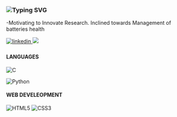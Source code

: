  


 ### ![Typing SVG](https://readme-typing-svg.herokuapp.com?font=Montserrat&color=edf4f7&vCenter=true&color=green&lines=Hey+👋,+I'm+Bhabya+Sinha)

<!-- [![Twitter Follow](https://img.shields.io/twitter/follow/sachanAK6121?color=1DA1F2&logo=twitter&style=for-the-badge)](https://twitter.com/intent/follow?original_referer=https%3A%2F%2Fgithub.com%2FsachanAK6121&screen_name=sachanAK6121) -->

<!-- ![Profile Views](https://komarev.com/ghpvc/?username=CRYPTOcoderAS&color=brightgreen) -->

<!-- <img align="centre" alt="GIF" src="https://github.com/CRYPTOcoderAS/CRYPTOcoderAS/blob/trial/code.gif?raw=true" width="900" height="420" />
<br> -->

<!-- <img align="centre" alt="GIF" src="https://github.com/CRYPTOcoderAS/CRYPTOcoderAS/blob/trial/AS.gif?raw=true" width="400" height="400" />
<br> -->

<!-- <img align="centre" alt="GIF" src="https://github.com/CRYPTOcoderAS/CRYPTOcoderAS/blob/trial/download.gif?raw=true" width="300" height="300" />
<br> -->

-Motivating to Innovate Research. Inclined towards Management of batteries health
<!-- 
### Connect with me:

<!-- <a href="https://twitter.com/sachanAK6121" target="_blank"> -->
<!-- <img src=https://img.shields.io/badge/twitter-%2300acee.svg?&style=for-the-badge&logo=twitter&logoColor=white alt=twitter style="margin-bottom: 5px;" />
</a> -->
<a href="https://www.linkedin.com/in/bhabya-sinha-851b13209/" target="_blank">
<img src=https://img.shields.io/badge/linkedin-%231E77B5.svg?&style=for-the-badge&logo=linkedin&logoColor=white alt=linkedin style="margin-bottom: 5px;" />
</a> 
<a href="mailto:bhavyasinha6@gmail.com" target="_blank">
 
<img  src="https://img.shields.io/badge/Gmail-D14836?style=for-the-badge&logo=gmail&logoColor=white"  />
 
</a>




<br />

<!-- ### Languages, Tools & Framework: -->

#### LANGUAGES 
![C](https://img.shields.io/badge/-C-00599C?style=flat-square&logo=C)
<!-- ![C++](https://img.shields.io/badge/C%2B%2B-00599C?style=flat-square&logo=C%2B%2B&logoColor=red") -->
![Python](https://img.shields.io/badge/-Python-black?style=flat-square&logo=Python)

<!-- #### APP DEVELOPMENT
![Dart](https://img.shields.io/badge/-Dart-E34F26?style=flat-square&logo=Dart)
![Flutter](https://img.shields.io/badge/-Flutter-darkblue?style=flat-square&logo=Flutter) -->

#### WEB DEVELEOPMENT
![HTML5](https://img.shields.io/badge/-HTML5-E34F26?style=flat-square&logo=html5&logoColor=white)
![CSS3](https://img.shields.io/badge/-CSS3-1572B6?style=flat-square&logo=css3)
<!-- ![JavaScript](https://img.shields.io/badge/-JavaScript-black?style=flat-square&logo=javascript)
![Nodejs](https://img.shields.io/badge/-Nodejs-black?style=flat-square&logo=Node.js)
![ReactJs](https://img.shields.io/badge/-React-black?style=flat-square&logo=react) -->

<!-- #### DATABASES
![MongoDB](https://img.shields.io/badge/-MongoDB-black?style=flat-square&logo=mongodb)
![MySQL](https://img.shields.io/badge/-MySQL-black?style=flat-square&logo=mysql)

#### VERSION CONTROLS
![Git](https://img.shields.io/badge/-Git-black?style=flat-square&logo=git)
![GitHub](https://img.shields.io/badge/-GitHub-181717?style=flat-square&logo=github)
![GitLab](https://img.shields.io/badge/-GitLab-FCA121?style=flat-square&logo=gitlab)

#### AR/VR
![Unity](https://img.shields.io/badge/-Unity-00599C?style=flat-square&logo=Unity)
![Blender](https://img.shields.io/badge/-Blender-E34F26?style=flat-square&logo=Blender) -->



 
<!--  

  
### Top Repositories ✨:



| Repository 📚 | Tech/Framework 🛠🔧⚙ | Star :star: | 
|---------|------------|---------|
| [Portfolio](https://github.com/CRYPTOcoderAS/PortFolio-Flutter-Web) | ![Flutter](https://img.shields.io/badge/-Flutter-darkblue?style=flat-square&logo=Flutter) ![Dart](https://img.shields.io/badge/-Dart-E34F26?style=flat-square&logo=Dart) | ![GitHub stars](https://img.shields.io/github/stars/CRYPTOcoderAS/PortFolio-Flutter-Web?style=for-the-badge)  | 
| [RentALL](https://github.com/CRYPTOcoderAS/RentALL-Flutter) | ![Flutter](https://img.shields.io/badge/-Flutter-darkblue?style=flat-square&logo=Flutter) ![Dart](https://img.shields.io/badge/-Dart-E34F26?style=flat-square&logo=Dart) | ![GitHub stars](https://img.shields.io/github/stars/CRYPTOcoderAS/RentALL-Flutter?style=for-the-badge) | 
| [Digi-Queue (Private)](https://github.com/CRYPTOcoderAS/Digi-Queue) | ![JavaScript](https://img.shields.io/badge/-JavaScript-black?style=flat-square&logo=javascript)![Nodejs](https://img.shields.io/badge/-Nodejs-black?style=flat-square&logo=Node.js)![ReactJs](https://img.shields.io/badge/-React-black?style=flat-square&logo=react)![MongoDB](https://img.shields.io/badge/-MongoDB-black?style=flat-square&logo=mongodb) | ![GitHub stars](https://img.shields.io/github/stars/CRYPTOcoderAS/Digi-Queue?style=for-the-badge) | 
| [SRM Time-Table](https://github.com/CRYPTOcoderAS/SRM-TimeTable) | ![HTML5](https://img.shields.io/badge/-HTML5-E34F26?style=flat-square&logo=html5&logoColor=white)![CSS3](https://img.shields.io/badge/-CSS3-1572B6?style=flat-square&logo=css3) ![JavaScript](https://img.shields.io/badge/-JavaScript-black?style=flat-square&logo=javascript)| ![GitHub stars](https://img.shields.io/github/stars/CRYPTOcoderAS/SRM-TimeTable?style=for-the-badge) | 
| [Local-Vocal](https://github.com/CRYPTOcoderAS/SEPM--LocalVocal) | ![JavaScript](https://img.shields.io/badge/-JavaScript-black?style=flat-square&logo=javascript)![Nodejs](https://img.shields.io/badge/-Nodejs-black?style=flat-square&logo=Node.js)![ReactJs](https://img.shields.io/badge/-React-black?style=flat-square&logo=react)![MongoDB](https://img.shields.io/badge/-MongoDB-black?style=flat-square&logo=mongodb) | ![GitHub stars](https://img.shields.io/github/stars/CRYPTOcoderAS/SEPM--LocalVocal?style=for-the-badge) | 
| [On Air Drawing](https://github.com/CRYPTOcoderAS/On-Air-Drawing) | ![Python](https://img.shields.io/badge/-Python-black?style=flat-square&logo=Python) ![OpenCV](https://img.shields.io/badge/-OpenCV-orange?style=flat-square&logo=opencv) | ![GitHub stars](https://img.shields.io/github/stars/CRYPTOcoderAS/On-Air-Drawing?style=for-the-badge) | 
| [Marvel-ML](https://github.com/CRYPTOcoderAS/Marvels-ML) | ![Flutter](https://img.shields.io/badge/-Flutter-darkblue?style=flat-square&logo=Flutter) ![Dart](https://img.shields.io/badge/-Dart-E34F26?style=flat-square&logo=Dart) | ![GitHub stars](https://img.shields.io/github/stars/CRYPTOcoderAS/Marvels-ML?style=for-the-badge)  | 
| [WEB-AR CAR](https://github.com/CRYPTOcoderAS/WEBAR) | ![WebAR](https://img.shields.io/badge/-WebAR-green?style=flat-square&logo=AR) ![JavaScript](https://img.shields.io/badge/-JavaScript-black?style=flat-square&logo=javascript) | ![GitHub stars](https://img.shields.io/github/stars/CRYPTOcoderAS/WEBAR?style=for-the-badge)  | 
| [Fruit-Veg ML](https://github.com/CRYPTOcoderAS/Fruit_Veg_Classification) | ![Python](https://img.shields.io/badge/-Python-black?style=flat-square&logo=Python)  | ![GitHub stars](https://img.shields.io/github/stars/CRYPTOcoderAS/Fruit_Veg_Classification?style=for-the-badge)  | 
| [Chirrup](https://github.com/CRYPTOcoderAS/Chirrup) | ![PHP](https://img.shields.io/badge/-PHP-orange?style=flat-square&logo=PHP) ![JavaScript](https://img.shields.io/badge/-JavaScript-black?style=flat-square&logo=javascript) ![MySQL](https://img.shields.io/badge/-MySQL-skyblue?style=flat-square&logo=MySQL)| ![GitHub stars](https://img.shields.io/github/stars/CRYPTOcoderAS/Chirrup?style=for-the-badge)  | 
| [Vault-Passkeep](https://github.com/CRYPTOcoderAS/Vault-Flutter) | ![Flutter](https://img.shields.io/badge/-Flutter-darkblue?style=flat-square&logo=Flutter) ![Dart](https://img.shields.io/badge/-Dart-E34F26?style=flat-square&logo=Dart) ![SQLite](https://img.shields.io/badge/-SQLite-blue?style=flat-square&logo=SQLite)| ![GitHub stars](https://img.shields.io/github/stars/CRYPTOcoderAS/Vault-Flutter?style=for-the-badge)  | 
| [AR LAB](https://github.com/CRYPTOcoderAS/AR-Based-Laboratory) | ![Flutter](https://img.shields.io/badge/-Flutter-darkblue?style=flat-square&logo=Flutter) ![Dart](https://img.shields.io/badge/-Dart-blue?style=flat-square&logo=Dart) ![Blender](https://img.shields.io/badge/-Blender-E34F26?style=flat-square&logo=Blender) | ![GitHub stars](https://img.shields.io/github/stars/CRYPTOcoderAS/AR-Based-Laboratory?style=for-the-badge)  |  -->


<!-- 
 ### GitHub Stats:

 #### ✨[Skyline View](https://skyline.github.com/CRYPTOcoderAS/2021)
  <p> 
  <img align="left" src="https://github-readme-stats.vercel.app/api?username=CRYPTOcoderAS&theme=algolia&layout=compact&show_icons=true" alt="CRYPTOcoderAS" />
  <img align="left" src="https://github-readme-stats.vercel.app/api/top-langs/?username=CRYPTOcoderAS&langs_count=10&theme=algolia&layout=compact&hide=html" alt="CRYPTOcoderAS" /> 
  
 
 
 <img align='center'  height="70" alt="Thanks" width="100%" src="https://github.com/Kushal997-das/Kushal997-das/blob/master/Profile%20generator/marquee.svg"/>

  
 
  </p>
   -->


<!-- [twitter]: https://twitter.com/sachanAK6121
[instagram]: https://instagram.com/ -->
[linkedin]: https://www.linkedin.com/in/bhabya-sinha-851b13209/
<!-- [medium]: https://medium.com/ -->

